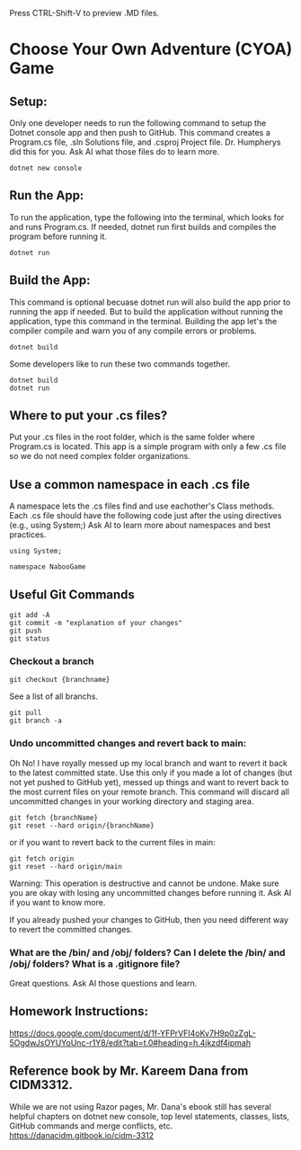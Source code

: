 Press CTRL-Shift-V to preview .MD files. 
# Choose Your Own Adventure (CYOA) Game

## Setup: 
Only one developer needs to run the following command to setup the Dotnet console app and then push to GitHub. This command creates a Program.cs file, .sln Solutions file, and .csproj Project file. Dr. Humpherys did this for you. Ask AI what those files do to learn more. 
```
dotnet new console
```

## Run the App: 
To run the application, type the following into the terminal, which looks for and runs Program.cs. If needed, dotnet run first builds and compiles the program before running it. 
```
dotnet run
```

## Build the App: 
This command is optional becuase dotnet run will also build the app prior to running the app if needed. But to build the application without running the application, type this command in the terminal. Building the app let's the compiler compile and warn you of any compile errors or problems.
```
dotnet build
```

Some developers like to run these two commands together. 
```
dotnet build
dotnet run
```

## Where to put your .cs files? 
Put your .cs files in the root folder, which is the same folder where Program.cs is located. This app is a simple program with only a few .cs file so we do not need complex folder organizations. 

## Use a common namespace in each .cs file
A namespace lets the .cs files find and use eachother's Class methods. Each .cs file should have the following code just after the using directives (e.g., using System;) Ask AI to learn more about namespaces and best practices. 

```
using System;

namespace NabooGame

```
## Useful Git Commands
```
git add -A  
git commit -m "explanation of your changes" 
git push
git status   
```

### Checkout a branch
```
git checkout {branchname}
```

See a list of all branchs. 
```
git pull
git branch -a
```

### Undo uncommitted changes and revert back to main: 
Oh No! I have royally messed up my local branch and want to revert it back to the latest committed state. Use this only if you made a lot of changes (but not yet pushed to GitHub yet), messed up things and want to revert back to the most current files on your remote branch. This command will discard all uncommitted changes in your working directory and staging area.
```
git fetch {branchName}
git reset --hard origin/{branchName}
```
or if you want to revert back to the current files in main: 
```
git fetch origin
git reset --hard origin/main
```
Warning: This operation is destructive and cannot be undone. Make sure you are okay with losing any uncommitted changes before running it. Ask AI if you want to know more. 

If you already pushed your changes to GitHub, then you need  different way to revert the committed changes. 


### What are the /bin/ and /obj/ folders? Can I delete the /bin/ and /obj/ folders? What is a .gitignore file? 
Great questions. Ask AI those questions and learn. 

## Homework Instructions: 
https://docs.google.com/document/d/1f-YFPrVFI4oKv7H9p0zZgL-5OgdwJsOYUYoUnc-r1Y8/edit?tab=t.0#heading=h.4jkzdf4ipmah  

## Reference book by Mr. Kareem Dana from CIDM3312. 
While we are not using Razor pages, Mr. Dana's ebook still has several helpful chapters on dotnet new console, top level statements, classes, lists, GitHub commands and merge conflicts, etc. 
https://danacidm.gitbook.io/cidm-3312  

